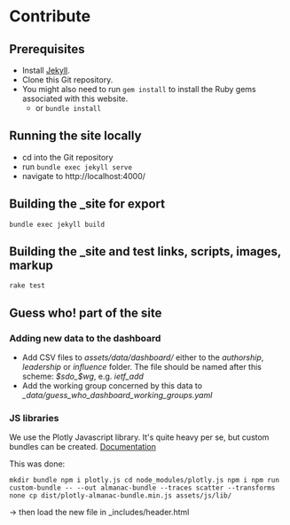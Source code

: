 # Contribute

## Prerequisites

* Install [Jekyll](https://jekyllrb.com/docs/installation/).
* Clone this Git repository.
* You might also need to run `gem install` to install the Ruby gems
  associated with this website.
  - or `bundle install`

## Running the site locally

* cd into the Git repository
* run `bundle exec jekyll serve`
* navigate to http://localhost:4000/

## Building the _site for export

`bundle exec jekyll build`

## Building the _site and test links, scripts, images, markup

`rake test`

## Guess who! part of the site

### Adding new data to the dashboard

- Add CSV files to *assets/data/dashboard/* either to the *authorship*,
  *leadership* or *influence* folder. The file should be named after
  this scheme: *$sdo_$wg*, e.g. *ietf_add*
- Add the working group concerned by this data to *_data/guess_who_dashboard_working_groups.yaml*

### JS libraries

We use the Plotly Javascript library. It's quite heavy per se, but
custom bundles can be created. [Documentation](https://github.com/plotly/plotly.js/blob/master/CUSTOM_BUNDLE.md)

This was done:

  `mkdir bundle
   npm i plotly.js
   cd node_modules/plotly.js
   npm i
   npm run custom-bundle -- --out almanac-bundle --traces scatter --transforms none
   cp dist/plotly-almanac-bundle.min.js assets/js/lib/ `

→ then load the new file in _includes/header.html
